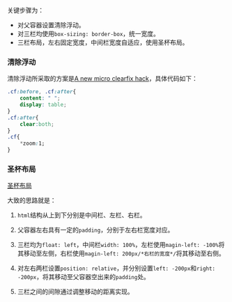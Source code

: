 关键步骤为：
- 对父容器设置清除浮动。
- 对三栏均使用`box-sizing: border-box`，统一宽度。
- 三栏布局，左右固定宽度，中间栏宽度自适应，使用圣杯布局。

### 清除浮动
清除浮动所采取的方案是[A new micro clearfix hack](http://nicolasgallagher.com/micro-clearfix-hack/)，具体代码如下：

```css
.cf:before, .cf:after{
    content: " "; 
    display: table;
}
.cf:after{
    clear:both;
}
.cf{
    *zoom:1;
}
```

### 圣杯布局

[圣杯布局](https://my.oschina.net/jsan/blog/368543)

大致的思路就是：

1. `html`结构从上到下分别是中间栏、左栏、右栏。

2. 父容器左右具有一定的`padding`，分别于左右栏宽度对应。

3. 三栏均为`float: left`，中间栏`width: 100%`，左栏使用`magin-left: -100%`将其移动至左侧，右栏使用`magin-left: 200px/*右栏的宽度*/`将其移动至右侧。

4. 对左右两栏设置`position: relative`，并分别设置`left: -200px`和`right: -200px`，将其移动至父容器空出来的`padding`处。

5. 三栏之间的间隙通过调整移动的距离实现。